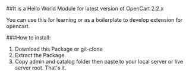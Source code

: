 ##It is a Hello World Module for latest version of OpenCart 2.2.x

You can use this for learning or as a boilerplate to develop extension for opencart.


###How to install:

1. Download this Package or git-clone
2. Extract the Package.
3. Copy admin and catalog folder then paste to your local server or live server root. That's it.


